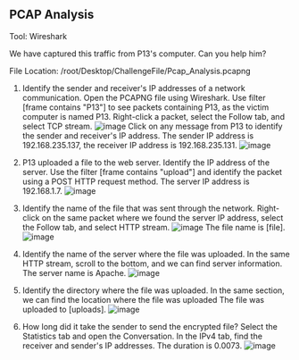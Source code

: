 ## PCAP Analysis

Tool: Wireshark

We have captured this traffic from P13's computer. Can you help him?


File Location: /root/Desktop/ChallengeFile/Pcap_Analysis.pcapng

1. Identify the sender and receiver's IP addresses of a network communication. 
Open the PCAPNG file using Wireshark. Use filter [frame contains "P13"] to see packets containing P13, as the victim computer is named P13.
Right-click a packet, select the Follow tab, and select TCP stream.
![image](https://github.com/user-attachments/assets/41a20aeb-42d1-4c3a-9722-79330e8ce603)
Click on any message from P13 to identify the sender and receiver's IP address.
The sender IP address is 192.168.235.137, the receiver IP address is 192.168.235.131.
![image](https://github.com/user-attachments/assets/d63dd268-8781-418e-b692-46128116fcb8)

2. P13 uploaded a file to the web server. Identify the IP address of the server.
Use the filter [frame contains "upload"] and identify the packet using a POST HTTP request method.
The server IP address is 192.168.1.7.
![image](https://github.com/user-attachments/assets/8d3f2cd6-c25a-4906-b7d5-76b57c46ace2)

3. Identify the name of the file that was sent through the network. Right-click on the same packet where we found the server IP address, select the Follow tab, and select HTTP stream.
![image](https://github.com/user-attachments/assets/f1114af9-2088-4a8f-af0b-c65dc3899467)
The file name is [file].
![image](https://github.com/user-attachments/assets/23c45aa0-0358-43cf-ae8a-6ee945828eaa)

4. Identify the name of the server where the file was uploaded. In the same HTTP stream, scroll to the bottom, and we can find server information.
The server name is Apache.
![image](https://github.com/user-attachments/assets/e729c37c-5141-46cf-8563-fe9f4f11777d)

6. Identify the directory where the file was uploaded. In the same section, we can find the location where the file was uploaded
The file was uploaded to [uploads].
![image](https://github.com/user-attachments/assets/0fb0b56f-75eb-4613-a42a-e5afabb8c87f)

8. How long did it take the sender to send the encrypted file?  Select the Statistics tab and open the Conversation. In the IPv4 tab, find the receiver and sender's IP addresses.
The duration is 0.0073.
![image](https://github.com/user-attachments/assets/76fd2d88-d88f-45cd-b2a4-633abe0ca01f)
